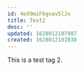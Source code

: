```yaml
---
id: 4eX9miF6gvav5lJx
title: Test2
desc: ''
updated: 1628012107987
created: 1628012102838
---
```


This is a test tag 2.
